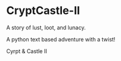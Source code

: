 CryptCastle-II
==============

A story of lust, loot, and lunacy.

A python text based adventure with a twist!

Cyrpt &amp; Castle II 